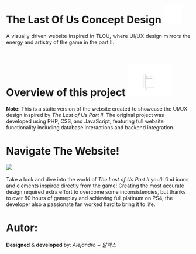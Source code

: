 <div style="display: inline-block; text-align: justify;">
  <h1>The Last Of Us Concept Design
    <img src="./images/FirefliesWF.png" alt="web-logo" width="50">
  </h1>
  <p>A visually driven website inspired in TLOU, where UI/UX design mirrors the energy and artistry of the game in the part II.</p>
</div>

<div>
<h1>Overview of this project
    <img src="./images/JEW.png" alt="journal-img" width="120">
</h1>
    <strong>Note:</strong> This is a static version of the website created to showcase the UI/UX design inspired by <em>The Last of Us Part II</em>. The original project was developed using PHP, CSS, and JavaScript, featuring full website functionality including database interactions and backend integration.
</p>
</div>

<div>
    <h1>Navigate The Website!</h1>
    <img src="./images/elliepizza.gif">
    <p>Take a look and dive into the world of <em>The Last of Us Part II</em> you'll find icons and elements inspired directly from the game! Creating the most accurate design required extra effort to overcome some inconsistencies, but thanks to over 80 hours of gameplay and achieving full platinum on PS4, the developer also a passionate fan worked hard to bring it to life.</p>
</div>

<div>
    <h1>Autor: </h1>
        <p><strong>Designed</strong> & <strong>developed</strong> by: <em>Alejandro ~ 알렉스</em></p>
</div>